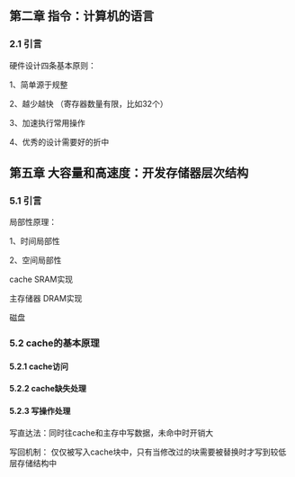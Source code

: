 ## 第二章 指令：计算机的语言

### 2.1  引言

硬件设计四条基本原则：

1、简单源于规整

2、越少越快 （寄存器数量有限，比如32个）

3、加速执行常用操作

4、优秀的设计需要好的折中

## 第五章 大容量和高速度：开发存储器层次结构

### 5.1 引言

局部性原理：

1、时间局部性

2、空间局部性

cache SRAM实现

主存储器 DRAM实现

磁盘



### 5.2 cache的基本原理

#### 5.2.1 cache访问

#### 5.2.2 cache缺失处理

#### 5.2.3 写操作处理

写直达法：同时往cache和主存中写数据，未命中时开销大

写回机制： 仅仅被写入cache块中，只有当修改过的块需要被替换时才写到较低层存储结构中




